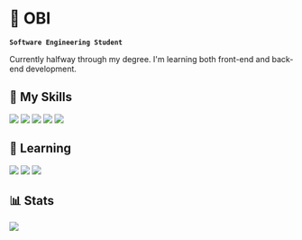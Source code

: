 # 🍕 OBI

**`Software Engineering Student`**

Currently halfway through my degree. I'm learning both front-end and back-end development.

## 🧰 My Skills

<img src="https://img.shields.io/badge/java-%23ED8B00.svg?style=for-the-badge&logo=openjdk&logoColor=white"> <img src="https://img.shields.io/badge/javascript-%23323330.svg?style=for-the-badge&logo=javascript&logoColor=%23F7DF1E"> <img src="https://img.shields.io/badge/python-3670A0?style=for-the-badge&logo=python&logoColor=ffdd54"> <img src="https://img.shields.io/badge/html5-%23E34F26.svg?style=for-the-badge&logo=html5&logoColor=white"> <img src="https://img.shields.io/badge/css3-%231572B6.svg?style=for-the-badge&logo=css3&logoColor=white">
## 🥤 Learning

<img src="https://img.shields.io/badge/angular-%23DD0031.svg?style=for-the-badge&logo=angular&logoColor=white"> <img src="https://img.shields.io/badge/react-%2320232a.svg?style=for-the-badge&logo=react&logoColor=%2361DAFB"> <img src="https://img.shields.io/badge/astro-%232C2052.svg?style=for-the-badge&logo=astro&logoColor=white">

## 📊 Stats

![](https://github-readme-stats.vercel.app/api?username=andersoncoder-droid&show_icons=true&theme=holi&hide_border=true&include_all_commits=false&count_private=false&rank_icon=github)
